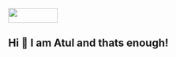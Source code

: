 <img src="https://komarev.com/ghpvc/?username=atul161" width="100" height="30">

## Hi 👋 I am Atul and thats enough!



